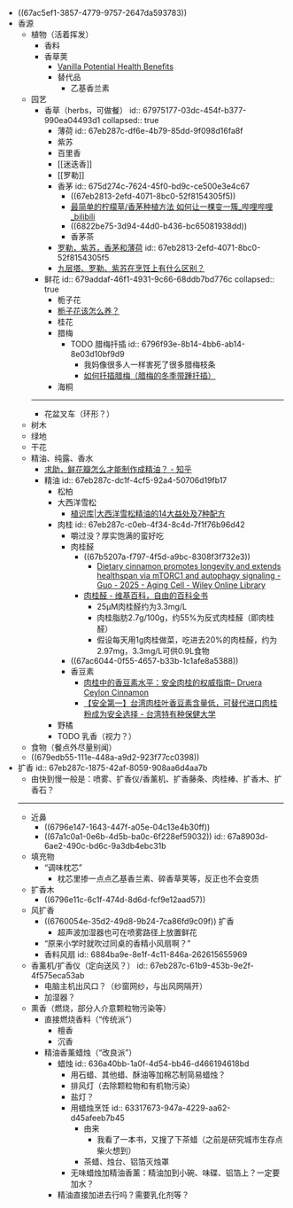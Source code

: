 - ((67ac5ef1-3857-4779-9757-2647da593783))
- 香源
	- 植物（活着挥发）
		- 香料
		- 香草荚
			- [Vanilla Potential Health Benefits](https://journals.lww.com/nutritiontodayonline/Fulltext/2020/07000/Vanilla__Potential_Health_Benefits.10.aspx)
			- 替代品
				- 乙基香兰素
	- 园艺
		- 香草（herbs，可做餐）
		  id:: 67975177-03dc-454f-b377-990ea04493d1
		  collapsed:: true
			- 薄荷
			  id:: 67eb287c-df6e-4b79-85dd-9f098d16fa8f
			- 紫苏
			- 百里香
			- [[迷迭香]]
			- [[罗勒]]
			- 香茅
			  id:: 675d274c-7624-45f0-bd9c-ce500e3e4c67
				- ((67eb2813-2efd-4071-8bc0-52f8154305f5))
				- [最简单的柠檬草/香茅种植方法 如何让一棵变一簇_哔哩哔哩_bilibili](https://www.bilibili.com/video/BV18541127eW/)
				- ((6822be75-3d94-44d0-b436-bc65081938dd))
				- 香茅茶
			- [罗勒，紫苏，香茅和薄荷](https://zhuanlan.zhihu.com/p/28539116)
			  id:: 67eb2813-2efd-4071-8bc0-52f8154305f5
			- [九层塔、罗勒、紫苏在烹饪上有什么区别？](https://www.zhihu.com/question/39476734/answer/1295505879)
		- 鲜花
		  id:: 679addaf-46f1-4931-9c66-68ddb7bd776c
		  collapsed:: true
			- 栀子花
			- [栀子花该怎么养？](https://www.zhihu.com/question/20634922)
			- 桂花
			- 腊梅
				- TODO 腊梅扦插
				  id:: 6796f93e-8b14-4bb6-ab14-8e03d10bf9d9
					- 我妈像很多人一样害死了很多腊梅枝条
					- [如何扦插腊梅（腊梅的冬季带踵扦插）](https://www.huaguozhijia.com/yanghua/15117.html)
			- 海桐
		- ---
		- 花盆叉车（环形？）
	- 树木
	- 绿地
	- 干花
	- 精油、纯露、香水
		- [求助，鲜花瓣怎么才能制作成精油？ - 知乎](https://www.zhihu.com/question/287156074)
		- 精油
		  id:: 67eb287c-dc1f-4cf5-92a4-50706d19fb17
			- 松柏
			- 大西洋雪松
				- [植识库|大西洋雪松精油的14大益处及7种配方](https://zhuanlan.zhihu.com/p/76311479)
			- 肉桂
			  id:: 67eb287c-c0eb-4f34-8c4d-7f1f76b96d42
				- 嚼过没？厚实饱满的蛮好吃
				- 肉桂醛
					- ((67b5207a-f797-4f5d-a9bc-8308f3f732e3))
						- [Dietary cinnamon promotes longevity and extends healthspan via mTORC1 and autophagy signaling - Guo - 2025 - Aging Cell - Wiley Online Library](https://onlinelibrary.wiley.com/doi/10.1111/acel.14448)
					- [肉桂醛 - 维基百科，自由的百科全书](https://zh.wikipedia.org/wiki/%E8%82%89%E6%A1%82%E9%86%9B)
						- 25μM肉桂醛约为3.3mg/L
						- 肉桂脂肪2.7g/100g，约55%为反式肉桂醛（即肉桂醛）
						- 假设每天用1g肉桂做菜，吃进去20%的肉桂醛，约为2.97mg，3.3mg/L可供0.9L食物
				- ((67ac6044-0f55-4657-b33b-1c1afe8a5388))
				- 香豆素
					- [肉桂中的香豆素水平：安全肉桂的权威指南– Druera Ceylon Cinnamon](https://druera.com/zh/blogs/%E9%94%A1%E5%85%B0%E8%82%89%E6%A1%82%E4%B8%8E%E5%81%A5%E5%BA%B7/co%E6%9C%A8%E7%B4%A0%E6%B0%B4%E5%B9%B3)
					- [【安全第一】台湾肉桂叶香豆素含量低，可替代进口肉桂粉成为安全选择 - 台湾特有种保健大学](https://lovelytaiwan.org/zh/gout/low-coumarin-in-taiwan-cinnamon-as-safe-selection/)
			- 野橘
			- TODO 乳香（视力？）
	- 食物（餐点外尽量别闻）
	- ((679edb55-111e-448a-a9d2-923f77cc0398))
- 扩香
  id:: 67eb287c-1875-42af-8059-908aa6d4aa7b
	- 由快到慢一般是：喷雾、扩香仪/香薰机、扩香藤条、肉桂棒、扩香木、扩香石？
	- ---
	- 近鼻
		- ((6796e147-1643-447f-a05e-04c13e4b30ff))
		- ((67a1c0a1-0e6b-4d5b-ba0c-6f228ef59032))
		  id:: 67a8903d-6ae2-490c-bd6c-9a3db4ebc31b
	- 填充物
		- “调味枕芯”
			- 枕芯里掺一点点乙基香兰素、碎香草荚等，反正也不会变质
	- 扩香木
		- ((6796e11c-6c1f-474d-8d6d-fcf9e12aad57))
	- 风扩香
		- ((6760054e-35d2-49d8-9b24-7ca86fd9c09f)) 扩香
			- 超声波加湿器也可在喷雾路径上放置鲜花
		- “原来小学时就吹过同桌的香精小风扇啊？”
		- 香料风扇
		  id:: 6884ba9e-8e1f-4c11-846a-262615655969
	- 香薰机/扩香仪（定向送风？）
	  id:: 67eb287c-61b9-453b-9e2f-4f575eca53ab
		- 电脑主机出风口？（纱窗网纱，与出风网隔开）
		- 加湿器？
	- 熏香（燃烧，部分人介意颗粒物污染等）
		- 直接燃烧香料（“传统派”）
			- 檀香
			- 沉香
		- 精油香薰蜡烛（“改良派”）
			- 蜡烛
			  id:: 636a40bb-1a0f-4d54-bb46-d466194618bd
				- 用石蜡、其他蜡、酥油等加棉芯制简易蜡烛？
				- 排风灯（去除颗粒物和有机物污染）
				- 盐灯？
				- 用蜡烛烹饪
				  id:: 63317673-947a-4229-aa62-d45afeeb7b45
					- 由来
						- 我看了一本书，又搜了下茶蜡（之前是研究城市生存点柴火想到）
					- 茶蜡、烛台、铝箔灭烛罩
				- 无味蜡烛加精油香薰：精油加到小碗、味碟、铝箔上？一定要加水？
			- 精油直接加进去行吗？需要乳化剂等？